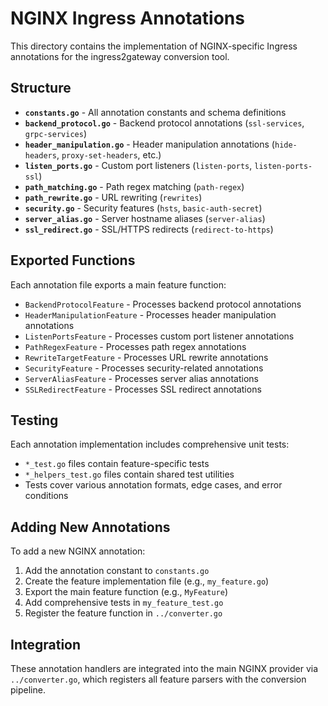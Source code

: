 # NGINX Ingress Annotations

This directory contains the implementation of NGINX-specific Ingress annotations for the ingress2gateway conversion tool.

## Structure

- **`constants.go`** - All annotation constants and schema definitions
- **`backend_protocol.go`** - Backend protocol annotations (`ssl-services`, `grpc-services`)
- **`header_manipulation.go`** - Header manipulation annotations (`hide-headers`, `proxy-set-headers`, etc.)
- **`listen_ports.go`** - Custom port listeners (`listen-ports`, `listen-ports-ssl`)
- **`path_matching.go`** - Path regex matching (`path-regex`)
- **`path_rewrite.go`** - URL rewriting (`rewrites`)
- **`security.go`** - Security features (`hsts`, `basic-auth-secret`)
- **`server_alias.go`** - Server hostname aliases (`server-alias`)
- **`ssl_redirect.go`** - SSL/HTTPS redirects (`redirect-to-https`)

## Exported Functions

Each annotation file exports a main feature function:

- `BackendProtocolFeature` - Processes backend protocol annotations
- `HeaderManipulationFeature` - Processes header manipulation annotations  
- `ListenPortsFeature` - Processes custom port listener annotations
- `PathRegexFeature` - Processes path regex annotations
- `RewriteTargetFeature` - Processes URL rewrite annotations
- `SecurityFeature` - Processes security-related annotations
- `ServerAliasFeature` - Processes server alias annotations
- `SSLRedirectFeature` - Processes SSL redirect annotations

## Testing

Each annotation implementation includes comprehensive unit tests:

- `*_test.go` files contain feature-specific tests
- `*_helpers_test.go` files contain shared test utilities
- Tests cover various annotation formats, edge cases, and error conditions

## Adding New Annotations

To add a new NGINX annotation:

1. Add the annotation constant to `constants.go`
2. Create the feature implementation file (e.g., `my_feature.go`)
3. Export the main feature function (e.g., `MyFeature`)
4. Add comprehensive tests in `my_feature_test.go`
5. Register the feature function in `../converter.go`

## Integration

These annotation handlers are integrated into the main NGINX provider via `../converter.go`, which registers all feature parsers with the conversion pipeline.